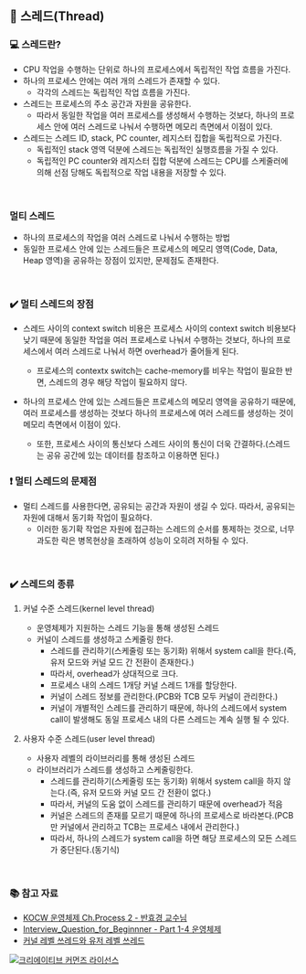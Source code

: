 ## 📌 스레드(Thread)

### 💻 스레드란?
- CPU 작업을 수행하는 단위로 하나의 프로세스에서 독립적인 작업 흐름을 가진다.
- 하나의 프로세스 안에는 여러 개의 스레드가 존재할 수 있다.
    - 각각의 스레드는 독립적인 작업 흐름을 가진다.
- 스레드는 프로세스의 주소 공간과 자원을 공유한다.
    - 따라서 동일한 작업을 여러 프로세스를 생성해서 수행하는 것보다, 하나의 프로세스 안에 여러 스레드로 나눠서 수행하면 메모리 측면에서 이점이 있다.
- 스레드는 스레드 ID, stack, PC counter, 레지스터 집합을 독립적으로 가진다.
    - 독립적인 stack 영역 덕분에 스레드는 독립적인 실행흐름을 가질 수 있다.
    - 독립적인 PC counter와 레지스터 집합 덕분에 스레드는 CPU를 스케줄러에 의해 선점 당해도 독립적으로 작업 내용을 저장할 수 있다.

<br>

### 멀티 스레드
- 하나의 프로세스의 작업을 여러 스레드로 나눠서 수행하는 방법
- 동일한 프로세스 안에 있는 스레드들은 프로세스의 메모리 영역(Code, Data, Heap 영역)을 공유하는 장점이 있지만, 문제점도 존재한다.

<br>

### ✔️ 멀티 스레드의 장점
- 스레드 사이의 context switch 비용은 프로세스 사이의 context switch 비용보다 낮기 때문에 동일한 작업을 여러 프로세스로 나눠서 수행하는 것보다, 하나의 프로세스에서 여러 스레드로 나눠서 하면 overhead가 줄어들게 된다.
    - 프로세스의 contextx switch는 cache-memory를 비우는 작업이 필요한 반면, 스레드의 경우 해당 작업이 필요하지 않다.

- 하나의 프로세스 안에 있는 스레드들은 프로세스의 메모리 영역을 공유하기 때문에, 여러 프로세스를 생성하는 것보다 하나의 프로세스에 여러 스레드를 생성하는 것이 메모리 측면에서 이점이 있다.
    - 또한, 프로세스 사이의 통신보다 스레드 사이의 통신이 더욱 간결하다.(스레드는 공유 공간에 있는 데이터를 참조하고 이용하면 된다.)

### ❗️ 멀티 스레드의 문제점
- 멀티 스레드를 사용한다면, 공유되는 공간과 자원이 생길 수 있다. 따라서, 공유되는 자원에 대해서 동기화 작업이 필요하다.
    - 이러한 동기확 작업은 자원에 접근하는 스레드의 순서를 통제하는 것으로, 너무 과도한 락은 병목현상을 초래하여 성능이 오히려 저하될 수 있다.

<br>

### ✔️ 스레드의 종류
1. 커널 수준 스레드(kernel level thread)
    - 운영체제가 지원하는 스레드 기능을 통해 생성된 스레드
    - 커널이 스레드를 생성하고 스케줄링 한다.
        - 스레드를 관리하기(스케줄링 또는 동기화) 위해서 system call을 한다.(즉, 유저 모드와 커널 모드 간 전환이 존재한다.)
        - 따라서, overhead가 상대적으로 크다.
        - 프로세스 내의 스레드 1개당 커널 스레드 1개를 할당한다.
        - 커널이 스레드 정보를 관리한다.(PCB와 TCB 모두 커널이 관리한다.)
        - 커널이 개별적인 스레드를 관리하기 때문에, 하나의 스레드에서 system call이 발생해도 동일 프로세스 내의 다른 스레드는 계속 실행 될 수 있다.


2. 사용자 수준 스레드(user level thread)
    - 사용자 레벨의 라이브러리를 통해 생성된 스레드
    - 라이브러리가 스레드를 생성하고 스케줄링한다.
        - 스레드를 관리하기(스케줄링 또는 동기화) 위해서 system call을 하지 않는다.(즉, 유저 모드와 커널 모드 간 전환이 없다.)
        - 따라서, 커널의 도움 없이 스레드를 관리하기 때문에 overhead가 적음
        - 커널은 스레드의 존재를 모르기 때문에 하나의 프로세스로 바라본다.(PCB만 커널에서 관리하고 TCB는 프로세스 내에서 관리한다.)
        - 따라서, 하나의 스레드가 system call을 하면 해당 프로세스의 모든 스레드가 중단된다.(동기식)

<br>

### 📚 참고 자료
- [KOCW 운영체제 Ch.Process 2 - 반효경 교수님](http://www.kocw.net/home/search/kemView.do?kemId=1046323)
- [Interview_Question_for_Beginnner - Part 1-4 운영체제](https://github.com/JaeYeopHan/Interview_Question_for_Beginner/tree/master/OS#스레드thread)
- [커널 레벨 쓰레드와 유저 레벨 쓰레드](https://kspsd.tistory.com/m/50#)

<a rel="license" href="http://creativecommons.org/licenses/by-nc-sa/4.0/">
  <img alt="크리에이티브 커먼즈 라이선스" style="border-width:0" src="https://i.creativecommons.org/l/by-nc-sa/4.0/88x31.png" />
</a>
